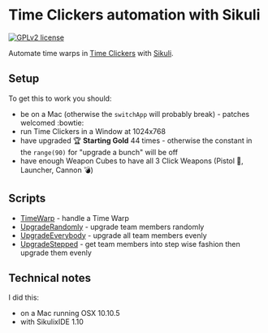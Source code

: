 # Time Clickers automation with Sikuli

[![GPLv2 license](https://img.shields.io/badge/License-GPLv2-blue.svg)](https://github.com/chicks-net/time_clickers_sikuli/blob/master/LICENSE)

Automate time warps in [Time Clickers](http://store.steampowered.com/app/385770/) with [Sikuli](http://www.sikuli.org/).

## Setup

To get this to work you should:

* be on a Mac (otherwise the `switchApp` will probably break) - patches welcomed :bowtie:
* run Time Clickers in a Window at 1024x768
* have upgraded :trophy: **Starting Gold** 44 times - otherwise the constant in the `range(90)` for "upgrade a bunch" will be off
* have enough Weapon Cubes to have all 3 Click Weapons (Pistol :gun:, Launcher, Cannon :bomb:)

## Scripts

* [TimeWarp](https://chicks-net.github.io/time_clickers_sikuli/TimeWarp.sikuli/TimeWarp.html) - handle a Time Warp
* [UpgradeRandomly](https://chicks-net.github.io/time_clickers_sikuli/UpgradeRandomly.sikuli/UpgradeRandomly.html) - upgrade team members randomly
* [UpgradeEverybody](https:///chicks-net.github.io/time_clickers_sikuli/UpgradeEverybody.sikuli/UpgradeEverybody.html) - upgrade all team members evenly
* [UpgradeStepped](https:///chicks-net.github.io/time_clickers_sikuli/UpgradeStepped.sikuli/UpgradeStepped.html) - get team members into step wise fashion then upgrade them evenly

## Technical notes

I did this:

* on a Mac running OSX 10.10.5
* with SikulixIDE 1.10
